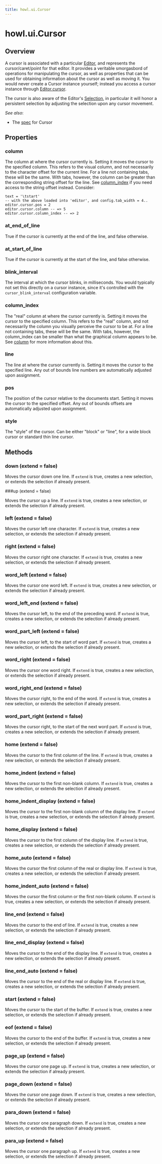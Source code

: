 ```yaml
---
title: howl.ui.Cursor
---
```


# howl.ui.Cursor

## Overview

A cursor is associated with a particular [Editor], and represents the
cursor/caret/point for that editor. It provides a veritable smorgasbord of
operations for manipulating the cursor, as well as properties that can be used
for obtaining information about the cursor as well as moving it. You would never
create a Cursor instance yourself; instead you access a cursor instance through
[Editor.cursor](editor.html#cursor).

The cursor is also aware of the Editor's [Selection], in particular it will
honor a persistent selection by adjusting the selection upon any cursor
movement.

_See also_:

- The [spec](../../spec/ui/cursor_spec.html) for Cursor

## Properties

### column

The column at where the cursor currently is. Setting it moves the cursor to the
specified column. This refers to the visual column, and not necessarily to the
character offset for the current line. For a line not containing tabs, these
will be the same. With tabs, however, the column can be greater than the
corresponding string offset for the line. See [column_index](#column_index) if
you need access to the string offset instead. Consider:

```moonscript
text = '\tstart'
-- with the above loaded into 'editor', and config.tab_width = 4..
editor.cursor.pos = 2
editor.cursor.column -- => 5
editor.cursor.column_index -- => 2
```

### at_end_of_line

True if the cursor is currently at the end of the line, and false otherwise.

### at_start_of_line

True if the cursor is currently at the start of the line, and false otherwise.

### blink_interval

The interval at which the cursor blinks, in milliseconds. You would typically
not set this directly on a cursor instance, since it's controlled with the
`cursor_blink_interval` configuration variable.

### column_index

The "real" column at where the cursor currently is. Setting it moves the cursor
to the specified column. This refers to the "real" column, and not necessarily
the column you visually perceive the cursor to be at. For a line not containing
tabs, these will be the same. With tabs, however, the column_index can be
smaller than what the graphical column appears to be. See [column](#column) for
more information about this.

### line

The line at where the cursor currently is. Setting it moves the cursor to the
specified line. Any out of bounds line numbers are automatically adjusted upon
assignment.

### pos

The position of the cursor relative to the documents start. Setting it moves the
cursor to the specified offset. Any out of bounds offsets are automatically
adjusted upon assignment.

### style

The "style" of the cursor. Can be either "block" or "line", for a wide block
cursor or standard thin line cursor.

## Methods

### down (extend = false)

Moves the cursor down one line. If `extend` is true, creates a new selection, or
extends the selection if already present.

###up (extend = false)

Moves the cursor up a line. If `extend` is true, creates a new selection, or
extends the selection if already present.

### left (extend = false)

Moves the cursor left one character. If `extend` is true, creates a new
selection, or extends the selection if already present.

### right (extend = false)

Moves the cursor right one character. If `extend` is true, creates a new
selection, or extends the selection if already present.

### word_left (extend = false)

Moves the cursor one word left. If `extend` is true, creates a new selection, or
extends the selection if already present.

### word_left_end (extend = false)

Moves the cursor left, to the end of the preceding word. If `extend` is true,
creates a new selection, or extends the selection if already present.

### word_part_left (extend = false)

Moves the cursor left, to the start of word part. If `extend` is true, creates a
new selection, or extends the selection if already present.

### word_right (extend = false)

Moves the cursor one word right. If `extend` is true, creates a new selection,
or extends the selection if already present.

### word_right_end (extend = false)

Moves the cursor right, to the end of the word. If `extend` is true, creates a
new selection, or extends the selection if already present.

### word_part_right (extend = false)

Moves the cursor right, to the start of the next word part. If `extend` is true,
creates a new selection, or extends the selection if already present.

### home (extend = false)

Moves the cursor to the first column of the line. If `extend` is true, creates a
new selection, or extends the selection if already present.

### home_indent (extend = false)

Moves the cursor to the first non-blank column. If `extend` is true, creates a
new selection, or extends the selection if already present.

### home_indent_display (extend = false)

Moves the cursor to the first non-blank column of the display line. If `extend`
is true, creates a new selection, or extends the selection if already present.

### home_display (extend = false)

Moves the cursor to the first column of the display line. If `extend` is true,
creates a new selection, or extends the selection if already present.

### home_auto (extend = false)

Moves the cursor the first column of the real or display line. If `extend` is
true, creates a new selection, or extends the selection if already present.

### home_indent_auto (extend = false)

Moves the cursor the first column or the first non-blank column. If `extend` is
true, creates a new selection, or extends the selection if already present.

### line_end (extend = false)

Moves the cursor to the end of line. If `extend` is true, creates a new
selection, or extends the selection if already present.

### line_end_display (extend = false)

Moves the cursor to the end of the display line. If `extend` is true, creates a
new selection, or extends the selection if already present.

### line_end_auto (extend = false)

Moves the cursor to the end of the real or display line. If `extend` is true,
creates a new selection, or extends the selection if already present.

### start (extend = false)

Moves the cursor to the start of the buffer. If `extend` is true, creates a new
selection, or extends the selection if already present.

### eof (extend = false)

Moves the cursor to the end of the buffer. If `extend` is true, creates a new
selection, or extends the selection if already present.

### page_up (extend = false)

Moves the cursor one page up. If `extend` is true, creates a new selection, or
extends the selection if already present.

### page_down (extend = false)

Moves the cursor one page down. If `extend` is true, creates a new selection, or
extends the selection if already present.

### para_down (extend = false)

Moves the cursor one paragraph down. If `extend` is true, creates a new
selection, or extends the selection if already present.

### para_up (extend = false)

Moves the cursor one paragraph up. If `extend` is true, creates a new selection,
or extends the selection if already present.

[Editor]: editor.html
[Selection]: selection.html
